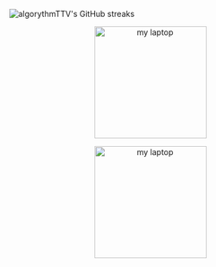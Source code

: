 ![algorythmTTV's GitHub streaks](https://github-readme-streak-stats.herokuapp.com/?user=algorythmTTV)
<p align="center">
    <img width="200" src="[http://material-bread.org/logo-shadow.svg](https://github-readme-streak-stats.herokuapp.com/?user=algorythmTTV)" alt="my laptop">
</p>
<p align="center">
    <img width="200" src="http://material-bread.org/logo-shadow.svg" alt="my laptop">
</p>
